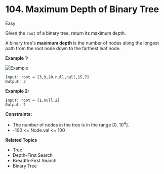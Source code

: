 # 104. Maximum Depth of Binary Tree

Easy

Given the `root` of a binary tree, return its maximum depth.

A binary tree's **maximum depth** is the number of nodes along the longest path from the root node down to the farthest leaf node.

 

**Example 1:**

![Example](https://assets.leetcode.com/uploads/2020/11/26/tmp-tree.jpg)
```
Input: root = [3,9,20,null,null,15,7]
Output: 3
```
**Example 2:**
```
Input: root = [1,null,2]
Output: 2
``` 

**Constraints:**

- The number of nodes in the tree is in the range [0, $10^4$].
- -100 <= Node.val <= 100

**Related Topics**
- Tree
- Depth-First Search
- Breadth-First Search
- Binary Tree
